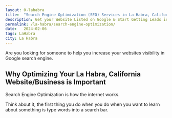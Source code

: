 ```yaml
---
layout: 0-lahabra
title:  "Search Engine Optimization (SEO) Services in La Habra, California"
description: Get your Website Listed on Google & Start Getting Leads in La Habra, California & The Surrounding Area - Talk To An Expert SEO that will Rank Your Site on the First Page
permalink: /la-habra/search-engine-optimization/
date:   2024-02-06
tags: LaHabra
city: La Habra
---
```

Are you looking for someone to help you increase your websites visibility in Google search engine.

## Why Optimizing Your La Habra, California Website/Business is Important
Search Engine Optimization is how the internet works. 

Think about it, the first thing you do when you do when you want to learn about something is type words into a search bar.

